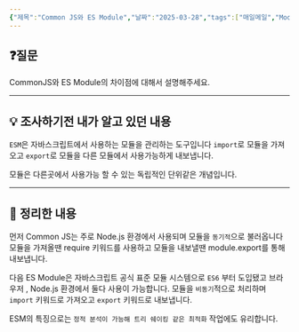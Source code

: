 ```yaml
---
{"제목":"Common JS와 ES Module","날짜":"2025-03-28","tags":["매일메일","Module","JavaScript"],"dg-publish":true,"permalink":"/매일메일/25년3월/Common JS와 ES Module/","dgPassFrontmatter":true,"updated":"2025-05-08T04:38:48.026+09:00"}
---
```


## ❓질문

CommonJS와 ES Module의 차이점에 대해서 설명해주세요.

---
## 💡 **조사하기전 내가 알고 있던 내용**

`ESM`은 자바스크립트에서 사용하는 모듈을 관리하는 도구입니다 `import`로 모듈을 가져오고 `export`로 모듈을 다른 모듈에서 사용가능하게 내보냅니다.

모듈은 다른곳에서 사용가능 할 수 있는 독립적인 단위같은 개념입니다.

---
## 🏫 **정리한 내용**

먼저 Common JS는 주로 Node.js 환경에서 사용되며 모듈을 `동기적`으로 불러옵니다
모듈을 가져올땐 require 키워드를 사용하고 모듈을 내보낼땐 module.export를 통해 내보냅니다.

다음 ES Module은 자바스크립트 공식 표준 모듈 시스템으로 `ES6` 부터 도입됐고 브라우저 , Node.js 환경에서 둘다 사용이 가능합니다.
모듈을 `비동기`적으로 처리하며 `import` 키워드로 가져오고 `export` 키워드로 내보냅니다.

ESM의 특징으로는 `정적 분석이 가능해 트리 쉐이킹 같은 최적화` 작업에도 유리합니다.
